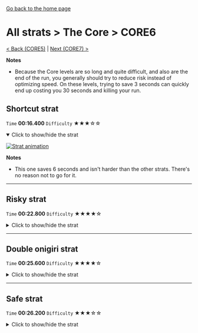 [Go back to the home page](https://github.com/Doublevil/scbspeedrun)

# All strats > The Core > CORE6

[< Back (CORE5)](https://github.com/Doublevil/scbspeedrun/blob/main/levels/all_lvl/CORE/CORE5.md) | [Next (CORE7) >](https://github.com/Doublevil/scbspeedrun/blob/main/levels/all_lvl/CORE/CORE7.md)

**Notes**
- Because the Core levels are so long and quite difficult, and also are the end of the run, you generally should try to reduce risk instead of optimizing speed. On these levels, trying to save 3 seconds can quickly end up costing you 30 seconds and killing your run.

## Shortcut strat

`Time` **00:16.400** `Difficulty` ★★★☆☆
<details open>
  <summary>Click to show/hide the strat</summary>

  [![Strat animation](https://github.com/Doublevil/scbspeedrun/blob/main/media/levels/CORE/CORE6_ShortcutStrat.webp)](https://github.com/Doublevil/scbspeedrun/blob/main/media/levels/CORE/CORE6_ShortcutStrat.mp4?raw=true)

  **Notes**
  - This one saves 6 seconds and isn't harder than the other strats. There's no reason not to go for it.
</details>

---
## Risky strat

`Time` **00:22.800** `Difficulty` ★★★★☆
<details>
  <summary>Click to show/hide the strat</summary>

  [![Strat animation](https://github.com/Doublevil/scbspeedrun/blob/main/media/levels/CORE/CORE6_RiskyStrat.webp)](https://github.com/Doublevil/scbspeedrun/blob/main/media/levels/CORE/CORE6_RiskyStrat.mp4?raw=true)
</details>

---
## Double onigiri strat

`Time` **00:25.600** `Difficulty` ★★★★☆
<details>
  <summary>Click to show/hide the strat</summary>

  [![Strat animation](https://github.com/Doublevil/scbspeedrun/blob/main/media/levels/CORE/CORE6_DoubleOnigiri.webp)](https://github.com/Doublevil/scbspeedrun/blob/main/media/levels/CORE/CORE6_DoubleOnigiri.mp4?raw=true)

  **Notes**
  - The cable part is hard, but you can use triple jump to save a bad jump or make a jump easier, as seen in the video. If you need to, you can easily touch any of the walls to reset your dash and jump.
  - We use voltage to go past the goal without connecting to it. Be very careful with the cable, as it's easy to accidentally grab the goal from below, even when it's too far away to appear on the screen. Make sure there's no direct line to the goal when using the cable near the end.
</details>

---
## Safe strat

`Time` **00:26.200** `Difficulty` ★★★☆☆
<details>
  <summary>Click to show/hide the strat</summary>

  [![Strat animation](https://github.com/Doublevil/scbspeedrun/blob/main/media/levels/CORE/CORE6_SafeStrat.webp)](https://github.com/Doublevil/scbspeedrun/blob/main/media/levels/CORE/CORE6_SafeStrat.mp4?raw=true)
</details>
